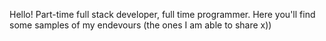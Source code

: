 Hello!
Part-time full stack developer, full time programmer.
Here you'll find some samples of my endevours (the ones I am able to share x))
